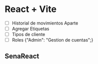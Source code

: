 # React + Vite
- [ ] Historial de movimientos Aparte
- [ ] Agregar Etiquetas
- [ ] Tipos de cliente 
- [ ] Roles {"Admin": "Gestion de cuentas";}
## SenaReact

